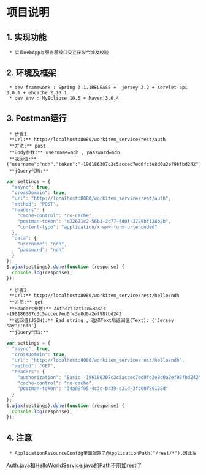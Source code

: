 # 项目说明

## 1. 实现功能
     * 实现WebApp与服务器接口交互获取令牌及校验

## 2. 环境及框架
     * dev framework : Spring 3.1.1RELEASE +  jersey 2.2 + servlet-api 3.0.1 + ehcache 2.10.1
     * dev env : MyEclipse 10.5 + Maven 3.0.4

## 3. Postman运行
     * 步骤1:  
     **url:** http://localhost:8080/workitem_service/rest/auth  
     **方法:** post  
     **Body参数:** username=ndh , password=ndn  
     **返回值:** {"username":"ndh","token":"-196186307c3c5accec7ed0fc3e8d0a2ef98fbd242"}  
     **jQuery代码:**
```JavaScript
var settings = {
  "async": true,
  "crossDomain": true,
  "url": "http://localhost:8080/workitem_service/rest/auth",
  "method": "POST",
  "headers": {
    "cache-control": "no-cache",
    "postman-token": "e22671c2-56b1-2c77-4d0f-3729bf128b2b",
    "content-type": "application/x-www-form-urlencoded"
  },
  "data": {
    "username": "ndh",
    "password": "ndh"
  }
};
$.ajax(settings).done(function (response) {
  console.log(response);
});
```  
     * 步骤2:  
     **url:** http://localhost:8080/workitem_service/rest/hello/ndh  
     **方法:** get  
     **Headers参数:** Authorization=Basic -196186307c3c5accec7ed0fc3e8d0a2ef98fbd242  
     **返回值(JSON):** Bad string , 选择Text后返回值(Text): {'Jersey say':'ndh'}  
     **jQuery代码:**
```javascript
var settings = {
  "async": true,
  "crossDomain": true,
  "url": "http://localhost:8080/workitem_service/rest/hello/ndh",
  "method": "GET",
  "headers": {
    "authorization": "Basic -196186307c3c5accec7ed0fc3e8d0a2ef98fbd242",
    "cache-control": "no-cache",
    "postman-token": "34a09f95-4c3c-ba39-c21d-3fc00f89128d"
  }
};
$.ajax(settings).done(function (response) {
  console.log(response);
});
```
## 4. 注意
     * ApplicationResourceConfig里面配置了@ApplicationPath("/rest/*"),因此在
Auth.java和HelloWorldService.java的Path不用加rest了
